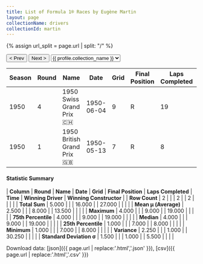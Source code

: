 ```yaml
---
title: List of Formula 1® Races by Eugène Martin
layout: page
collectionName: drivers
collectionId: martin
---
```


{% assign url_split = page.url | split: "/" %}
<div id="collection-navigation">
<button onclick="selector.options[selector.selectedIndex-1].value && (window.location = selector.options[selector.selectedIndex-1].value);">&lt; Prev</button>
<button onclick="selector.options[selector.selectedIndex+1].value && (window.location = selector.options[selector.selectedIndex+1].value);">Next &gt;</button>
<select id="selector" onchange="this.options[this.selectedIndex].value && (window.location = this.options[this.selectedIndex].value);">
  {% for collectionId in site.data[page.collectionName].refs %}
    {% if collectionId == page.collectionId %}
      {% assign selected = "selected" %}
    {% else %}
      {% assign selected = "" %}
    {% endif %}
    {% assign profile = site.data[page.collectionName][collectionId].profile %}
    <option value="/f1/{{ page.collectionName }}/{{ collectionId }}/{{ url_split[4] }}" {{ selected }}>{{ profile.collection_name }}</option>
  {% endfor %}
</select>
</div>

| Season | Round | Name | Date | Grid | Final Position | Laps Completed | Time | Winning Driver | Winning Constructor |
|--|--|--|--|--|--|--|--|--|--|
| 1950 | 4 | 1950 Swiss Grand Prix 🇨🇭 | 1950-06-04 | 9 | R | 19 |   | Nino Farina 🇮🇹 | Alfa Romeo 🇮🇹 |
| 1950 | 1 | 1950 British Grand Prix 🇬🇧 | 1950-05-13 | 7 | R | 8 |   | Nino Farina 🇮🇹 | Alfa Romeo 🇮🇹 |

#### Statistic Summary

| **Column** | **Round** | **Name** | **Date** | **Grid** | **Final Position** | **Laps Completed** | **Time** | **Winning Driver** | **Winning Constructor** |
| **Row Count** | 2 |  |  | 2 |  | 2 |  |  |  |
| **Total Sum** | 5.000 |  |  | 16.000 |  | 27.000 |  |  |  |
| **Mean μ (Average)** | 2.500 |  |  | 8.000 |  | 13.500 |  |  |  |
| **Maximum** | 4.000 |  |  | 9.000 |  | 19.000 |  |  |  |
| **75th Percentile** | 4.000 |  |  | 9.000 |  | 19.000 |  |  |  |
| **Median** | 4.000 |  |  | 9.000 |  | 19.000 |  |  |  |
| **25th Percentile** | 1.000 |  |  | 7.000 |  | 8.000 |  |  |  |
| **Minimum** | 1.000 |  |  | 7.000 |  | 8.000 |  |  |  |
| **Variance** | 2.250 |  |  | 1.000 |  | 30.250 |  |  |  |
| **Standard Deviation σ** | 1.500 |  |  | 1.000 |  | 5.500 |  |  |  |

Download data: [json]({{ page.url | replace:'.html','.json' }}), [csv]({{ page.url | replace:'.html','.csv' }})
